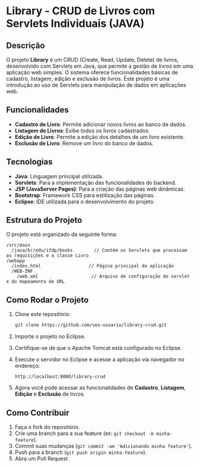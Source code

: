# Library - CRUD de Livros com Servlets Individuais (JAVA)

## Descrição

O projeto **Library** é um CRUD (Create, Read, Update, Delete) de livros, desenvolvido com Servlets em Java, que permite a gestão de livros em uma aplicação web simples. O sistema oferece funcionalidades básicas de cadastro, listagem, edição e exclusão de livros. Este projeto é uma introdução ao uso de Servlets para manipulação de dados em aplicações web.

## Funcionalidades

- **Cadastro de Livro**: Permite adicionar novos livros ao banco de dados.
- **Listagem de Livros**: Exibe todos os livros cadastrados.
- **Edição de Livro**: Permite a edição dos detalhes de um livro existente.
- **Exclusão de Livro**: Remove um livro do banco de dados.

## Tecnologias

- **Java**: Linguagem principal utilizada.
- **Servlets**: Para a implementação das funcionalidades do backend.
- **JSP (JavaServer Pages)**: Para a criação das páginas web dinâmicas.
- **Bootstrap**: Framework CSS para estilização das páginas.
- **Eclipse**: IDE utilizada para o desenvolvimento do projeto.


## Estrutura do Projeto

O projeto está organizado da seguinte forma:

```
/src/main
  /java/br/edu/ifdp/books        // Contém os Servlets que processam as requisições e a classe Livro
/webapp
  /index.html                  // Página principal da aplicação
  /WEB-INF
    /web.xml                    // Arquivo de configuração do servlet e do mapeamento de URL
```

## Como Rodar o Projeto

1. Clone este repositório:
   ```bash
   git clone https://github.com/seu-usuario/library-crud.git
   ```

2. Importe o projeto no Eclipse.

3. Certifique-se de que o Apache Tomcat está configurado no Eclipse.

4. Execute o servidor no Eclipse e acesse a aplicação via navegador no endereço:
   ```text
   http://localhost:8080/library-crud
   ```

5. Agora você pode acessar as funcionalidades de **Cadastro**, **Listagem**, **Edição** e **Exclusão** de livros.

## Como Contribuir

1. Faça o fork do repositório.
2. Crie uma branch para a sua feature (ex: `git checkout -b minha-feature`).
3. Commit suas mudanças (`git commit -am 'Adicionando minha feature'`).
4. Push para a branch (`git push origin minha-feature`).
5. Abra um Pull Request.

